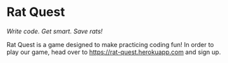 # Rat Quest

_Write code. Get smart. Save rats!_

Rat Quest is a game designed to make practicing coding fun! In order to play our game, head over to https://rat-quest.herokuapp.com and sign up.
